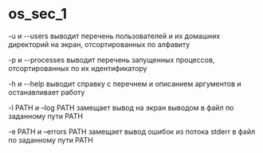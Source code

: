 # os_sec_1

-u и --users выводит перечень пользователей и их домашних директорий на экран, отсортированных по алфавиту

-p и --processes выводит перечень запущенных процессов, отсортированных по их идентификатору

-h и --help выводит справку с перечнем и описанием аргументов и останавливает работу

-l PATH и –log PATH замещает вывод на экран выводом в файл по заданному пути PATH

-e PATH и –errors PATH замещает вывод ошибок из потока stderr в файл по заданному пути PATH
